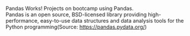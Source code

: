 Pandas Works!
Projects on bootcamp using Pandas.  
Pandas is an open source, BSD-licensed library providing high-performance, easy-to-use data structures and data analysis tools for the Python programming(Source: https://pandas.pydata.org/)
